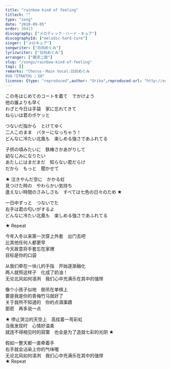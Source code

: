 ```yaml
---
title: "rainbow kind of feeling"
titlech: ""
type: "song"
date: "2010-09-05"
order: 30413
discography: ["メロディック・ハード・キュア"]
discographyId: ["melodic-hard-cure"]
singer: ["メロキュア"]
songwriter: ["日向めぐみ"]
lyricwriter: ["日向めぐみ"]
arranger: ["関淳二郎"]
slug: "/songs/rainbow-kind-of-feeling"
tags: []
remarks: "Chorus・Main Vocal:日向めぐみ
OVA『STRATOS 』ED"
license: {type: "reproduced",author: "Orika",reproduced-url: "http://orikamushi.myweb.hinet.net/",reproduced-website: "織歌蟲網站"}
---
```


この冬はじめてのコートを着て　でかけよう   
他の誰よりも早く   
わざと今日は手袋　家に忘れてきて   
ねらいは君のポケッと   
  
つないだ指から　とけてゆく   
二人このまま　バターになっちゃう！   
どんなに冷たい北風も　楽しめる強さであふれてる   
  
子供の頃みたいに　鉄棒さかあがりして   
幼なじみになりたい   
あたしにはまだまだ　知らない君だらけ   
だから　もっと　聞かせて   
  
★ 泣きやんだ空に　かかる虹   
見つけた時の　やわらかい気持ち   
逢えない時間のさみしさも　すべては七色の日々のため ★   
  
一日中ずっと　つないでた   
右手は君の匂いがするよ   
どんなに冷たい北風も　楽しめる強さであふれてる   
  
★ Repeat  

<!-- 翻译 -->

  
今年入冬以来第一次穿上外套　出门去吧  
比其他任何人都更早  
今天故意将手套忘在家裡  
目标是你的口袋  
  
从我们牵在一块儿的手指　开始逐渐融化  
两人就照这样子　化成了奶油！   
无论北风如何凛冽　我们心中充满乐在其中的强悍  
  
像个小孩子似地　倒吊在单槓上  
要是我是你的青梅竹马就好了  
关于我所不知道的　你的点滴事蹟  
那麽　再多说一点  
  
★ 停止哭泣的天空上　高挂着一弯彩虹  
当我发现时　心情好温柔  
就连不得相见时的寂寞　也全是为了造就七彩的光阴 ★   
  
假如一整天都一直牵着手  
右手就会沾染上你的气味喔  
无论北风如何凛冽　我们心中充满乐在其中的强悍  
★ Repeat
